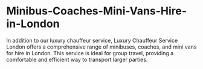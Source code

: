 # Minibus-Coaches-Mini-Vans-Hire-in-London
In addition to our luxury chauffeur service, Luxury Chauffeur Service London offers a comprehensive range of minibuses, coaches, and mini vans for hire in London. This service is ideal for group travel, providing a comfortable and efficient way to transport larger parties.
